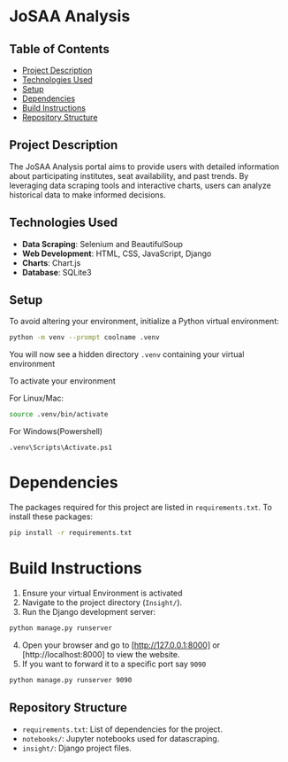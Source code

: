 # JoSAA Analysis

## Table of Contents
- [Project Description](#project-description)
- [Technologies Used](#technologies-used)
- [Setup](#setup)
- [Dependencies](#dependencies)
- [Build Instructions](#build-instructions)
- [Repository Structure](#repository-structure)

## Project Description
The JoSAA Analysis portal aims to provide users with detailed information about participating institutes, seat availability, and past trends. By leveraging data scraping tools and interactive charts, users can analyze historical data to make informed decisions.

## Technologies Used
- **Data Scraping**: Selenium and BeautifulSoup
- **Web Development**: HTML, CSS, JavaScript, Django
- **Charts**: Chart.js
- **Database**: SQLite3

## Setup
To avoid altering your environment, initialize a Python virtual environment:
```bash
python -m venv --prompt coolname .venv
```
You will now see a hidden directory `.venv` containing your virtual environment

To activate your environment

For Linux/Mac:
```bash
source .venv/bin/activate
```
For Windows(Powershell)
```PS
.venv\Scripts\Activate.ps1
```

# Dependencies
The packages required for this project are listed in `requirements.txt`. To install these packages:
```bash
pip install -r requirements.txt
```

# Build Instructions

1. Ensure your virtual Environment is activated
2. Navigate to the project directory (`Insight/`).
3. Run the Django development server:
```bash
python manage.py runserver
```
4. Open your browser and go to [http://127.0.0.1:8000] or [http://localhost:8000] to view the website.
5. If you want to forward it to a specific port say `9090`
```bash
python manage.py runserver 9090
```

## Repository Structure
- `requirements.txt`: List of dependencies for the project.
- `notebooks/`: Jupyter notebooks used for datascraping.
- `insight/`: Django project files.

  
